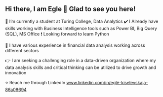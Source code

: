 ## Hi there, I am Egle 👋 Glad to see you here!

👾 I’m currently a student at Turing College, Data Analytics
      ✔️ I Already have skills working with Business Intelligence tools such as Power BI, Big Query (SQL), MS Office
       ❗ Looking forward to learn Python

💁 I have various experience in financial data analysis working across different sectors

👉 I am seeking a challenging role in a data-driven organization where my data analysis skills and critical thinking can be utilized to drive growth and innovation

⭐ Reach me through LinkedIn www.linkedin.com/in/eglė-kiselevskaja-86a08694


